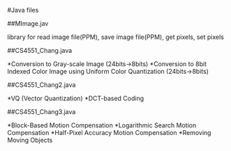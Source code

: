 #Java files

##MImage.jav

library for read image file(PPM), save image file(PPM), get pixels, set pixels

##CS4551_Chang.java

*Conversion to Gray-scale Image (24bits->8bits)
*Conversion to 8bit Indexed Color Image using Uniform Color Quantization (24bits->8bits)

##CS4551_Chang2.java

*VQ (Vector Quantization)
*DCT-based Coding

##CS4551_Chang3.java

*Block-Based Motion Compensation
*Logarithmic Search Motion Compensation
*Half-Pixel Accuracy Motion Compensation
*Removing Moving Objects